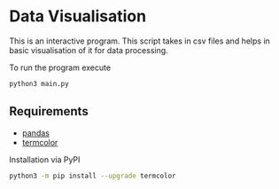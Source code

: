 # Data Visualisation
This is an interactive program.
This script takes in csv files and helps in basic visualisation of it for data processing. 


To run the program execute
```bash
python3 main.py
```

## Requirements

- [pandas](https://pypi.org/project/pandas/)
- [termcolor](https://pypi.org/project/termcolor/)


Installation via PyPI
```bash
python3 -m pip install --upgrade termcolor
```


